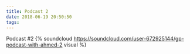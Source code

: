 ```yaml
---
title: Podcast 2
date: 2018-06-19 20:50:50
tags:
---
```


Podcast #2
{% soundcloud 
https://soundcloud.com/user-672925144/gp-podcast-with-ahmed-2 visual %}
